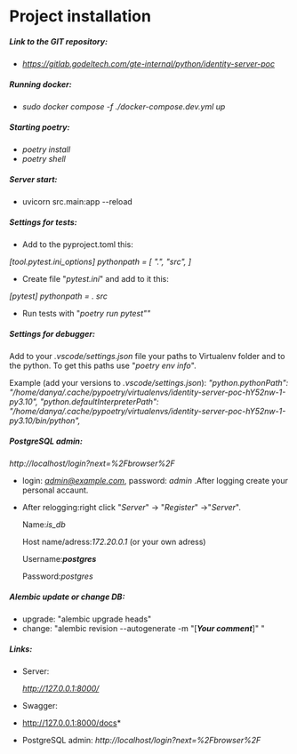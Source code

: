 # Project installation


##### Link to the GIT repository:

- *https://gitlab.godeltech.com/gte-internal/python/identity-server-poc*

##### Running docker:

- *sudo docker compose -f ./docker-compose.dev.yml up*

##### Starting poetry:

- *poetry install*
- *poetry shell*

##### Server start:

- uvicorn src.main:app --reload

##### Settings for tests:

- Add to the pyproject.toml this:

*[tool.pytest.ini_options]
pythonpath = [
  ".", "src",
]*

- Create file "*pytest.ini*" and add to it this:

*[pytest]
pythonpath = . src*

- Run tests with "*poetry run pytest""*

##### Settings for debugger:

Add to your *.vscode/settings.json* file your paths to Virtualenv folder and to the python. To get this paths use "*poetry env info*".

Example (add your versions to *.vscode/settings.json*):
*"python.pythonPath": "/home/danya/.cache/pypoetry/virtualenvs/identity-server-poc-hY52nw-1-py3.10",
"python.defaultInterpreterPath": "/home/danya/.cache/pypoetry/virtualenvs/identity-server-poc-hY52nw-1-py3.10/bin/python",*

##### PostgreSQL admin:

*http://localhost/login?next=%2Fbrowser%2F*

- login: *admin@example.com*, password: *admin* .After logging create your personal accaunt.
- After relogging:right click "*Server*" -> "*Register*" ->"*Server*".

    Name:*is_db*

    Host name/adress:*172.20.0.1* (or your own adress)

    Username:***postgres***

    Password:*postgres*

##### Alembic update or change DB:
- upgrade:
    "alembic upgrade heads"
- change:
    "alembic revision --autogenerate -m "[_**Your comment**_]" "

##### Links:


* Server:

    *http://127.0.0.1:8000/*

* Swagger:

*
    http://127.0.0.1:8000/docs*

- PostgreSQL admin:
    *http://localhost/login?next=%2Fbrowser%2F*
